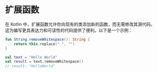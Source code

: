 # 扩展函数

在 Kotlin 中，扩展函数允许你向现有的类添加新的函数，而无需修改其源代码。这为编写更具表达力和可读性的代码提供了便利。以下是一个示例：

``` kotlin
fun String.removeWhitespace(): String {
    return this.replace(" ", "")
}

val text = "Hello World"
val result = text.removeWhitespace()
// result: "HelloWorld"
```
